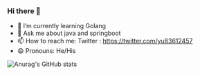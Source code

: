 ### Hi there 👋


- 🌱 I’m currently learning Golang
- 💬 Ask me about java and springboot
- 📫 How to reach me: Twitter : https://twitter.com/yu83612457
- 😄 Pronouns: He/His


![Anurag's GitHub stats](https://github-readme-stats.vercel.app/api?username=CadeYu&count_private=true&show_icons=true&theme=radical)
